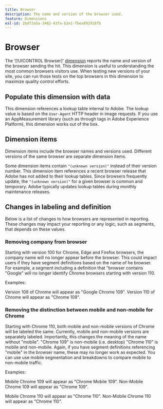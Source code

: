 ```yaml
---
title: Browser
description: The name and version of the browser used.
feature: Dimensions
exl-id: 2bdf2a5a-3482-43fa-b2e1-fbea892918fb
---
```

# Browser

The '[!UICONTROL Browser]' [dimension](overview.md) reports the name and version of the browser sending the hit. This dimension is useful to understanding the most common browsers visitors use. When testing new versions of your site, you can run those tests on the top browsers in this dimension to maximize quality control efforts.

## Populate this dimension with data

This dimension references a lookup table internal to Adobe. The lookup value is based on the `User-Agent` HTTP header in image requests. If you use an AppMeasurement library (such as through tags in Adobe Experience Platform), this dimension works out of the box.

## Dimension items

Dimension items include the browser names and versions used. Different versions of the same browser are separate dimension items.

Some dimension items contain `"(unknown version)"` instead of their version number. This dimension item references a recent browser release that Adobe has not added to their lookup tables. Since browsers frequently update, the `"(unknown version)"` for a given browser is common and temporary. Adobe typically updates lookup tables during monthly maintenance releases.

## Changes in labeling and definition

Below is a list of changes to how browsers are represented in reporting. These changes may impact your reporting or any logic, such as segments, that depends on these values. 

### Removing company from browser

Starting with version 100 for Chrome, Edge and Firefox browsers, the company name will no longer appear before the browser. This could impact users if they have segment definitions based on the name of he browser. For example, a segment including a definition that "browser contains "Google" will no longer identify Chrome browsers starting with version 110.

Examples:

Version 109 of Chrome will appear as "Google Chrome 109".
Version 110 of Chrome will appear as "Chrome 109".

### Removing the distinction between mobile and non-mobile for Chrome

Starting with Chrome 110, both mobile and non-mobile versions of Chrome will be labeled the same. Currently, mobile and non-mobile versions are separately labeled. Importantly, this changes the meaning of the name without "mobile". "Chrome 109" is non-mobile (i.e. desktop) "Chrome 110" is mobile and non-mobile. Again, if you have segment definitions referencing "mobile" in the browser name, these may no longer work as expected. You can use use mobile segmentation and breakdowns to compare mobile to non-mobile traffic.

Examples: 

Mobile Chrome 109 will appear as "Chrome Mobile 109".
Non-Mobile Chrome 109 will appear as "Chrome 109".

Mobile Chrome 110 will appear as "Chrome 110".
Non-Mobile Chrome 110 will appear as "Chrome 110".
